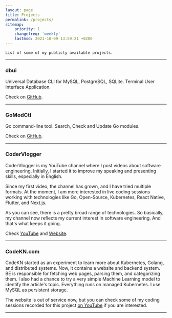 ```yaml
---
layout: page
title: Projects
permalink: /projects/
sitemap:
    priority: 1
    changefreq: 'weekly'
    lastmod: 2021-10-09 13:59:21 +0200
---
```


```
List of some of my publicly available projects.
```

---

### dbui

Universal Database CLI for MySQL, PostgreSQL, SQLite. Terminal User Interface Application.

Check on [GitHub](https://github.com/kenanbek/dbui).

---

### GoModCtl

Go command-line tool. Search, Check and Update Go modules.

Check on [GitHub](https://github.com/beatlabs/gomodctl).

---

### CoderVlogger

CoderVlogger is my YouTube channel where I post videos about software engineering. Initially, I started it to improve my speaking and presenting skills, especially in English.

Since my first video, the channel has grown, and I have tried multiple formats. At the moment, I am more interested in live coding sessions working with technologies like Go, Open-Source, Kubernetes, React Native, Flutter, and Next.js.

As you can see, there is a pretty broad range of technologies. So basically, my channel now reflects my current interest in software engineering. And that's what keeps it going.

Check [YouTube](https://youtube.com/codervlogger) and [Website](https://www.codervlogger.com/).

---

### CodeKN.com

CodeKN started as an experiment to learn more about Kubernetes, Golang, and distributed systems. Now, it contains a website and backend system. BE is responsible for fetching web pages, parsing them, and categorizing them. I also had a chance to try a very simple Machine Learning model to identify the article's topic. Everything runs on managed Kubernetes. I use MySQL as persistent storage.

The website is out of service now, but you can check some of my coding sessions recorded for this project [on YouTube](https://www.youtube.com/watch?v=G7SBHyoMJ3Y&list=PLxa49UnOmIzqo9FJFweZdzlft10-OkiDt) if you are interested.

---
